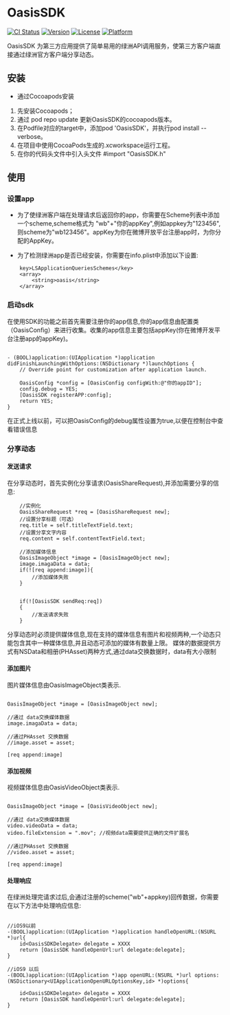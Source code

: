 # OasisSDK

[![CI Status](https://img.shields.io/travis/jianchengpan/OasisSDK.svg?style=flat)](https://travis-ci.org/jianchengpan/OasisSDK)
[![Version](https://img.shields.io/cocoapods/v/OasisSDK.svg?style=flat)](https://cocoapods.org/pods/OasisSDK)
[![License](https://img.shields.io/cocoapods/l/OasisSDK.svg?style=flat)](https://cocoapods.org/pods/OasisSDK)
[![Platform](https://img.shields.io/cocoapods/p/OasisSDK.svg?style=flat)](https://cocoapods.org/pods/OasisSDK)


OasisSDK 为第三方应用提供了简单易用的绿洲API调用服务，使第三方客户端直接通过绿洲官方客户端分享动态。

## 安装

* 通过Cocoapods安装

1. 先安装Cocoapods；
2. 通过 pod repo update 更新OasisSDK的cocoapods版本。
3. 在Podfile对应的target中，添加pod 'OasisSDK'，并执行pod install --verbose。
4. 在项目中使用CocoaPods生成的.xcworkspace运行工程。
5. 在你的代码头文件中引入头文件 #import "OasisSDK.h"

## 使用

### 设置app

* 为了使绿洲客户端在处理请求后返回你的app，你需要在Scheme列表中添加一个scheme,scheme格式为 "wb"+"你的appKey",例如appkey为"123456",则scheme为"wb123456"。appKey为你在微博开放平台注册app时，为你分配的AppKey。

*  为了检测绿洲app是否已经安装，你需要在info.plist中添加以下设置:
```
    key>LSApplicationQueriesSchemes</key>
	<array>
		<string>oasis</string>
	</array>
```

### 启动sdk

在使用SDK的功能之前首先需要注册你的app信息,你的app信息由配置类（OasisConfig）来进行收集。收集的app信息主要包括appKey(你在微博开发平台注册app的appKey)。

```

- (BOOL)application:(UIApplication *)application didFinishLaunchingWithOptions:(NSDictionary *)launchOptions {
    // Override point for customization after application launch.

    OasisConfig *config = [OasisConfig configWith:@"你的appID"];
    config.debug = YES;
    [OasisSDK registerAPP:config];    
    return YES;
}

```

在正式上线以前，可以把OasisConfig的debug属性设置为true,以便在控制台中查看错误信息

### 分享动态

#### 发送请求

在分享动态时，首先实例化分享请求(OasisShareRequest),并添加需要分享的信息:

```
    //实例化
    OasisShareRequest *req = [OasisShareRequest new];
    //设置分享标题（可选）
    req.title = self.titleTextField.text;
    //设置分享文字内容
    req.content = self.contentTextField.text;

    //添加媒体信息
    OasisImageObject *image = [OasisImageObject new];
    image.imagaData = data;
    if(![req append:image]){
        //添加媒体失败
    }


    if(![OasisSDK sendReq:req])
    {
        //发送请求失败
    }

```

分享动态时必须提供媒体信息,现在支持的媒体信息有图片和视频两种,一个动态只能包含其中一种媒体信息,并且动态可添加的媒体有数量上限。
媒体的数据提供方式有NSData和相册(PHAsset)两种方式,通过data交换数据时，data有大小限制

#### 添加图片
图片媒体信息由OasisImageObject类表示.

```

OasisImageObject *image = [OasisImageObject new];

//通过 data交换媒体数据
image.imagaData = data;

//通过PHAsset 交换数据
//image.asset = asset;

[req append:image]

```

#### 添加视频

视频媒体信息由OasisVideoObject类表示.

```

OasisImageObject *image = [OasisVideoObject new];

//通过 data交换媒体数据
video.videoData = data;
video.fileExtension = ".mov"; //视频data需要提供正确的文件扩展名

//通过PHAsset 交换数据
//video.asset = asset;

[req append:image]

```

#### 处理响应

在绿洲处理完请求过后,会通过注册的scheme("wb"+appkey)回传数据，你需要在以下方法中处理响应信息:

```

//iOS9以前
-(BOOL)application:(UIApplication *)application handleOpenURL:(NSURL *)url{
    id<OasisSDKDelegate> delegate = XXXX
    return [OasisSDK handleOpenUrl:url delegate:delegate];
}

//iOS9 以后
-(BOOL)application:(UIApplication *)app openURL:(NSURL *)url options:(NSDictionary<UIApplicationOpenURLOptionsKey,id> *)options{

    id<OasisSDKDelegate> delegate = XXXX
    return [OasisSDK handleOpenUrl:url delegate:delegate];
}

```
